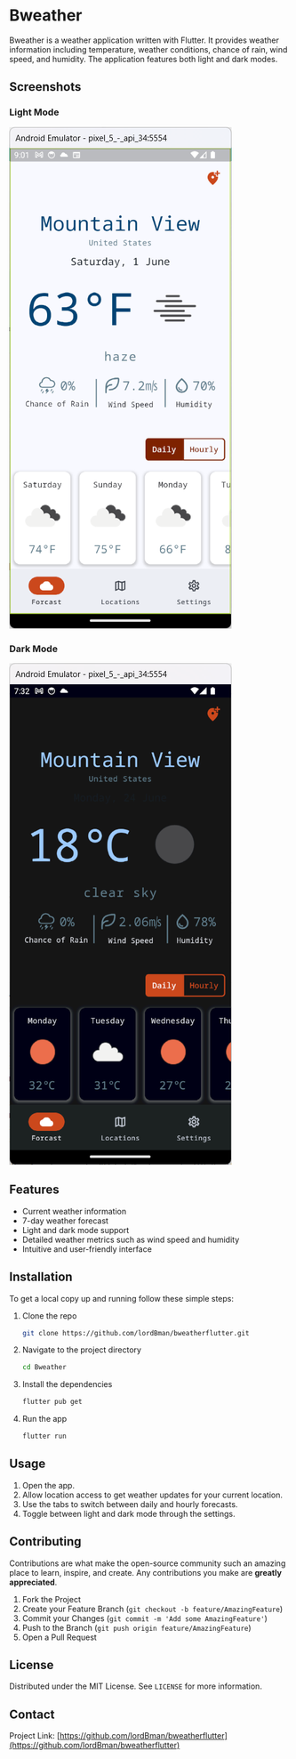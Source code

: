 # Bweather

Bweather is a weather application written with Flutter. It provides weather information including temperature, weather conditions, chance of rain, wind speed, and humidity. The application features both light and dark modes.

## Screenshots

### Light Mode
![Light Mode](./Screenshot%202024-06-01%20090147.png)

### Dark Mode
![Dark Mode](./Screenshot%202024-06-24%20073214.png)

## Features

- Current weather information
- 7-day weather forecast
- Light and dark mode support
- Detailed weather metrics such as wind speed and humidity
- Intuitive and user-friendly interface

## Installation

To get a local copy up and running follow these simple steps:

1. Clone the repo
   ```sh
   git clone https://github.com/lordBman/bweatherflutter.git

2. Navigate to the project directory
   ```sh
   cd Bweather

3. Install the dependencies
    ```sh
    flutter pub get

4. Run the app
    ```sh
    flutter run

## Usage

1. Open the app.
2. Allow location access to get weather updates for your current location.
3. Use the tabs to switch between daily and hourly forecasts.
4. Toggle between light and dark mode through the settings.

## Contributing

Contributions are what make the open-source community such an amazing place to learn, inspire, and create. Any contributions you make are **greatly appreciated**.

1. Fork the Project
2. Create your Feature Branch (`git checkout -b feature/AmazingFeature`)
3. Commit your Changes (`git commit -m 'Add some AmazingFeature'`)
4. Push to the Branch (`git push origin feature/AmazingFeature`)
5. Open a Pull Request

## License

Distributed under the MIT License. See `LICENSE` for more information.

## Contact

Project Link: [https://github.com/lordBman/bweatherflutter](https://github.com/lordBman/bweatherflutter)
